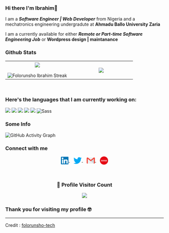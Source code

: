 ### Hi there I'm Ibrahim👋

<p>
  I am a <em><b> Software Engineer | Web Developer</b></em> from Nigeria and a mechatronics engineering undergradute at <b> Ahmadu Ballo University Zaria</b>
<p>
  
 <p>
  I am a currently available for either <em><b>Remote or Part-time Software Engineering Job</b> </em> or <b>Wordpress design | maintanance</b> 
<p>

  ### Github Stats
  
<!-- ![GitHub stats](https://github-readme-stats.vercel.app/api?username=folorunsho-tech&show_icons=true&count_private=true&include_all_commits=true&title_color=f8333c&icon_color=f8333c)
![Top Langs](https://github-readme-stats.vercel.app/api/top-langs/?username=folorunsho-tech&layout=compact&custom_title=Tech%20I%20use&title_color=f8333c&card_width=445) -->
  
  <table border="0" align="center">
<tr border="0">
<td width="50%" align="center">
  
  <img  align="center"  src="https://github-readme-stats.vercel.app/api?username=folorunsho-tech&theme=radical&show_icons=true&count_private=true" />
  <br></br>
  <img  title="🔥 Get streak stats for your profile at git.io/streak-stats" alt="Folorunsho Ibrahim Streak" src="https://github-readme-streak-stats.herokuapp.com/?user=folorunsho-tech&theme=radical&hide_border=true" />


  
</td>

<td width="50%" align="center">

  <img  align="center"  src="https://github-readme-stats.anuraghazra1.vercel.app/api/top-langs/?username=folorunsho-tech&theme=radical&hide_border=true&no-bg=true&no-frame=true&langs_count=10"/>
  
  </td>
</tr>
</table>

<br>

 ### Here's the languages that I am currently working on:

![](https://img.shields.io/badge/React-20232A?style=for-the-badge&logo=react&logoColor=61DAFB)
![](https://img.shields.io/badge/Nextjs-000000?style=for-the-badge&logo=next&logoColor=white)
![](https://img.shields.io/badge/JavaScript-F7DF1E?style=for-the-badge&logo=javascript&logoColor=black)
![](https://img.shields.io/badge/HTML5-E34F26?style=for-the-badge&logo=html5&logoColor=white)
![](https://img.shields.io/badge/CSS3-1572B6?style=for-the-badge&logo=css3&logoColor=white)
![Sass](https://img.shields.io/badge/-Sass-%23CC6699?style=flat-square&logo=sass&logoColor=ffffff)
  
  
  ### Some Info
  
  ![GitHub Activity Graph](https://activity-graph.herokuapp.com/graph?username=folorunsho-tech&bg_color=000000&color=4fff67&line=4fff67&point=ffffff&area=true&hide_border=true)  </p>
  
  ### Connect with me 
  
<p align="center">
  
<a href="https://www.linkedin.com/in/folorunsho-ibrahim-t/" target="_blank">
  <img align="center" alt="Folorunsho Ibrahim Babatunde | Linkedin" width="24px" src="https://github.com/SatYu26/SatYu26/blob/master/Assets/Linkedin.svg" />
</a> &nbsp;&nbsp;
<a href="https://twitter.com/tacheyontechs" target="_blank">
  <img align="center" alt="Folorunsho Ibrahim Babatunde | Twitter" width="26px" src="https://github.com/SatYu26/SatYu26/blob/master/Assets/Twitter.svg" />
</a> &nbsp;&nbsp;
<a href="mailto:tacheyontech@gmail.com" target="_blank">
  <img align="center" alt="Folorunsho Ibrahim Babatunde | Gmail" width="26px" src="https://github.com/SatYu26/SatYu26/blob/master/Assets/Gmail.svg" />
</a> &nbsp;&nbsp;
<a href="https://folorunshoibr.com" target="_blank">
  <img align="center" alt="Folorunsho Ibrahim Babatunde | Website" width="26px" src="https://github.com/SatYu26/SatYu26/blob/master/Assets/www.svg" />
</a>

<p>
  
<br>
  
<div align=center>
  <h3><b>📍 Profile Visitor Count</b></h3>
</div>
    
<!-- retro visitor counter -->  
<p align="center" >   
  <img src="https://profile-counter.glitch.me/folorunsho-tech/count.svg" />  
</p>
   
<!-- [![GitHub Streak](https://github-readme-streak-stats.herokuapp.com/?user=folorunsho-tech&theme=radical)](https://git.io/streak-stats) 
[![trophy](https://github-profile-trophy.vercel.app/?username=folorunsho-tech)](https://github.com/ryo-ma/github-profile-trophy) -->
  
### Thank you for visiting my profile 🤓 

------

Credit : [folorunsho-tech](https://github.com/folorunsho-tech)
